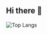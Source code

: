 ## Hi there 👋

![Top Langs](https://github-readme-stats-fork-two.vercel.app/api/top-langs/?username=Francisco-Gabriel-Ruiz-Ruiz)
